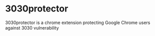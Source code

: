 3030protector
==========

3030protector is a chrome extension protecting Google Chrome users against 3030 vulnerability